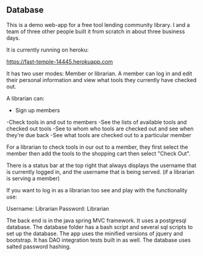 ## Database

This is a demo web-app for a free tool lending community library. I and a team of three other people built it from scratch in about three business days.

It is currently running on heroku:

https://fast-temple-14445.herokuapp.com

It has two user modes: Member or librarian.  A member can log in and edit their personal information and view what tools they currently have checked out.

A librarian can: 
<ul>
<li>Sign up members</li>
</ul>
-Check tools in and out to members
-See the lists of available tools and checked out tools
-See to whom who tools are checked out and see when they're due back
-See what tools are checked out to a particular member

For a librarian to check tools in our out to a member, they first select the member then add the tools to the shopping cart then select "Check Out".

There is a status bar at the top right that always displays the username that is currently logged in, and the username that is being served. (if a librarian is serving a member)

If you want to log in as a librarian too see and play with the functionality use:

Username: Librarian
Password: Librarian


The back end is in the java spring MVC framework.  It uses a postgresql database. The database folder has a bash script and several sql scripts to set up the database.  The app uses the minified versions of jquery and bootstrap.  It has DAO integration tests built in as well.  The database uses salted password hashing.


